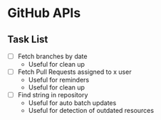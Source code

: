 # GitHub APIs

## Task List

- [ ] Fetch branches by date
    * Useful for clean up
- [ ] Fetch Pull Requests assigned to x user
    * Useful for reminders
    * Useful for clean up
- [ ] Find string in repository
    * Useful for auto batch updates
    * Useful for detection of outdated resources
